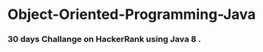 # Object-Oriented-Programming-Java

<h3 style> 30 days Challange on HackerRank using Java 8 . </h3>


